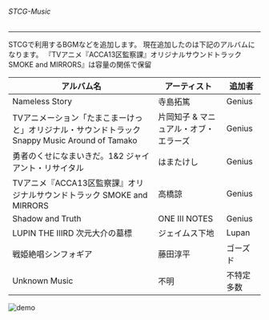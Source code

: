﻿###### STCG-Music
---
STCGで利用するBGMなどを追加します。
現在追加したのは下記のアルバムになります。
『TVアニメ『ACCA13区監察課』オリジナルサウンドトラック SMOKE and MIRRORS』は容量の関係で保留

| アルバム名 | アーティスト | 追加者 |
----|----|---- 
| Nameless Story | 寺島拓篤 | Genius |
| TVアニメーション「たまこまーけっと」オリジナル・サウンドトラック Snappy Music Around of Tamako | 片岡知子 & マニュアル・オブ・エラーズ | Genius |
| 勇者のくせになまいきだ。1&2 ジャイアント・リサイタル | はまたけし | Genius |
| TVアニメ『ACCA13区監察課』オリジナルサウンドトラック SMOKE and MIRRORS | 高橋諒 | Genius |
| Shadow and Truth | ONE III NOTES | Genius |
| LUPIN THE IIIRD 次元大介の墓標 | ジェイムス下地 | Lupan |
| 戦姫絶唱シンフォギア | 藤田淳平 | ゴーズド |
| Unknown Music | 不明 | 不特定多数 |

![demo](https://img.gifmagazine.net/gifmagazine/images/3003682/original.gif)
